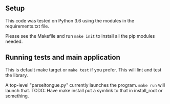 ## Setup

This code was tested on Python 3.6 using the modules in the requirements.txt file.

Please see the Makefile and run `make init` to install all the pip modules needed.

## Running tests and main application

This is default make target or `make test` if you prefer.  This will lint and test
the library.

A top-level "parseltongue.py" currently launches the program.
`make run` will launch that.
TODO: Have make install put a symlink to that in install_root or something.

